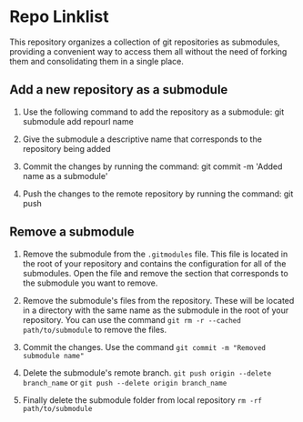 # Repo Linklist

This repository organizes a collection of git repositories as submodules, providing a convenient way to access them all without the need of forking them and consolidating them in a single place.

## Add a new repository as a submodule

1. Use the following command to add the repository as a submodule:
   git submodule add repourl name
   
2. Give the submodule a descriptive name that corresponds to the repository being added

3. Commit the changes by running the command:
   git commit -m 'Added name as a submodule'
   
4. Push the changes to the remote repository by running the command:
   git push

## Remove a submodule

1. Remove the submodule from the `.gitmodules` file. This file is located in the root of your repository and contains the configuration for all of the submodules. Open the file and remove the section that corresponds to the submodule you want to remove.

2. Remove the submodule's files from the repository. These will be located in a directory with the same name as the submodule in the root of your repository. You can use the command `git rm -r --cached path/to/submodule` to remove the files.

3. Commit the changes. Use the command `git commit -m "Removed submodule name"`

4. Delete the submodule's remote branch. `git push origin --delete branch_name` or `git push --delete origin branch_name` 

5. Finally delete the submodule folder from local repository
   `rm -rf path/to/submodule`